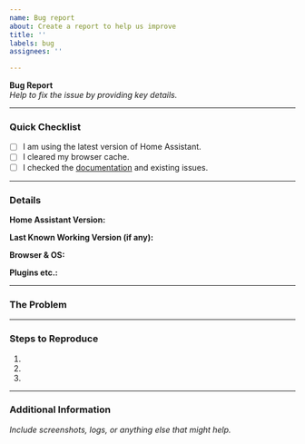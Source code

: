 ```yaml
---
name: Bug report
about: Create a report to help us improve
title: ''
labels: bug
assignees: ''

---
```


**Bug Report**  
*Help to fix the issue by providing key details.*

---

### **Quick Checklist**  
- [ ] I am using the latest version of Home Assistant.  
- [ ] I cleared my browser cache.  
- [ ] I checked the [documentation](https://www.home-assistant.io/integrations/frontend/) and existing issues.  

---

### **Details**  

**Home Assistant Version:**  
<!-- Example: 2024.11.1 -->

**Last Known Working Version (if any):**  
<!-- Leave blank if unsure. -->  

**Browser & OS:**  
<!-- Example: Chrome on Windows 11, Safari on macOS 14.1 -->


**Plugins etc.:**  
<!-- Example: lovelace-mushroom 4.1.1 -->

---

### **The Problem**  
<!-- A brief description of what's wrong. -->  

---

### **Steps to Reproduce**  

1. <!-- Step 1 -->  
2. <!-- Step 2 -->  
3. <!-- Step 3 -->

---

### **Additional Information**  
*Include screenshots, logs, or anything else that might help.*
